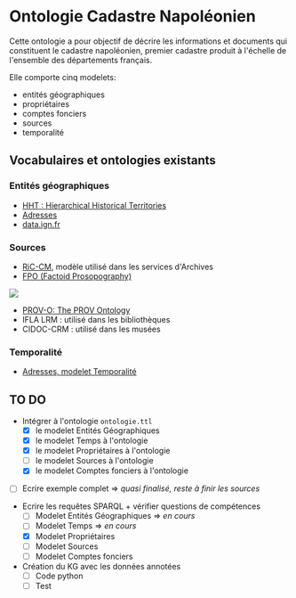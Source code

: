 # Ontologie Cadastre Napoléonien

Cette ontologie a pour objectif de décrire les informations et documents qui constituent le cadastre napoléonien, premier cadastre produit à l'échelle de l'ensemble des départements français.

Elle comporte cinq modelets:
- entités géographiques
- propriétaires
- comptes fonciers
- sources
- temporalité

## Vocabulaires et ontologies existants

### Entités géographiques
* [HHT : Hierarchical Historical Territories](https://www.irit.fr/recherches/MELODI/ontologies/HHT/index-en.html)
* [Adresses](https://github.com/charlybernard/phd-ontologie)
* [data.ign.fr](http://data.ign.fr/data.html)

### Sources
* [RiC-CM](https://www.ica.org/fr/records-in-contexts-modele-conceptuel), modèle utilisé dans les services d'Archives
* [FPO (Factoid Prosopography)](https://www.kcl.ac.uk/factoid-prosopography/fpo-sources)
<img src="https://www.kcl.ac.uk/newimages/ah/factiod/fpo-sources.png"/>

* [PROV-O: The PROV Ontology](https://www.w3.org/TR/prov-o/)
* IFLA LRM : utilisé dans les bibliothèques
* CIDOC-CRM : utilisé dans les musées

### Temporalité
* [Adresses, modelet Temporalité](https://github.com/charlybernard/phd-ontologie)

## TO DO
- Intégrer à l'ontologie ```ontologie.ttl```
    - [X] le modelet Entités Géographiques 
    - [X] le modelet Temps à l'ontologie
    - [X] le modelet Propriétaires à l'ontologie
    - [ ] le modelet Sources à l'ontologie
    - [X] le modelet Comptes fonciers à l'ontologie
- [ ] Ecrire exemple complet => *quasi finalisé, reste à finir les sources*
- Ecrire les requêtes SPARQL + vérifier questions de compétences
    - [ ] Modelet Entités Géographiques => *en cours*
    - [ ] Modelet Temps => *en cours*
    - [X] Modelet Propriétaires
    - [ ] Modelet Sources
    - [ ] Modelet Comptes fonciers
- Création du KG avec les données annotées
    - [ ] Code python
    - [ ] Test